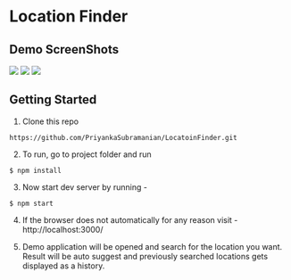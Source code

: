 
# Location Finder

## Demo ScreenShots
<img src="https://cdn1.imggmi.com/uploads/2019/1/20/8d31f1b518ff2476bfae9ea314e0cbec-full.png" />
<img src="https://cdn1.imggmi.com/uploads/2019/1/20/e69423626f452fab6ff199f5a95a32f1-full.png" />
<img src="https://cdn1.imggmi.com/uploads/2019/1/20/268fd67f9b8014f4119ad51667558fe7-full.png" />

## Getting Started

1. Clone this repo

`https://github.com/PriyankaSubramanian/LocatoinFinder.git`

2. To run, go to project folder and run

`$ npm install`

3. Now start dev server by running -

`$ npm start`

4. If the browser does not automatically for any reason visit - http://localhost:3000/

5. Demo application will be opened and search for the location you want. Result will be auto suggest and previously searched locations gets displayed as a history.
